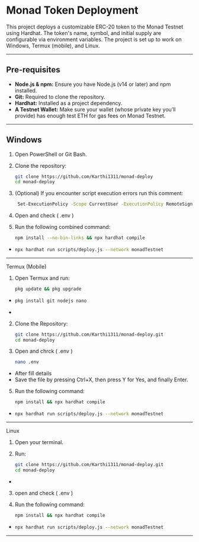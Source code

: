 # Monad Token Deployment

This project deploys a customizable ERC-20 token to the Monad Testnet using Hardhat. The token's name, symbol, and initial supply are configurable via environment variables. The project is set up to work on Windows, Termux (mobile), and Linux.

---

## Pre-requisites

- **Node.js & npm:** Ensure you have Node.js (v14 or later) and npm installed.
- **Git:** Required to clone the repository.
- **Hardhat:** Installed as a project dependency.
- **A Testnet Wallet:** Make sure your wallet (whose private key you’ll provide) has enough test ETH for gas fees on Monad Testnet.

---


## Windows

1. Open PowerShell or Git Bash.
2. Clone the repository:
   ```bash
   git clone https://github.com/Karthi1311/monad-deploy
   cd monad-deploy

3. (Optional) If you encounter script execution errors run this comment:

   ```bash
    Set-ExecutionPolicy -Scope CurrentUser -ExecutionPolicy RemoteSigned


4. Open and check ( .env )


5. Run the following combined command:
   ```bash
   npm install --no-bin-links && npx hardhat compile
-
   ```bash
   npx hardhat run scripts/deploy.js --network monadTestnet


---

Termux (Mobile)

1. Open Termux and run:
   ```bash
   pkg update && pkg upgrade
-
   ```bash
   pkg install git nodejs nano
-


2. Clone the Repository:
   ```bash
   git clone https://github.com/Karthi1311/monad-deploy.git
   cd monad-deploy


3. Open and chrck ( .env )
   ```bash
   nano .env
- After fill details
- Save the file by pressing Ctrl+X, then press Y for Yes, and finally Enter.

5. Run the following command:
   ```bash
   npm install && npx hardhat compile 
-
   ```bash
   npx hardhat run scripts/deploy.js --network monadTestnet


---

Linux

1. Open your terminal.


2. Run:
   ```bash
   git clone https://github.com/Karthi1311/monad-deploy.git
   cd monad-deploy
-

3. open and check ( .env )

4. Run the following command:
   ```bash
   npm install && npx hardhat compile

-
   ```bash
   npx hardhat run scripts/deploy.js --network monadTestnet


---

